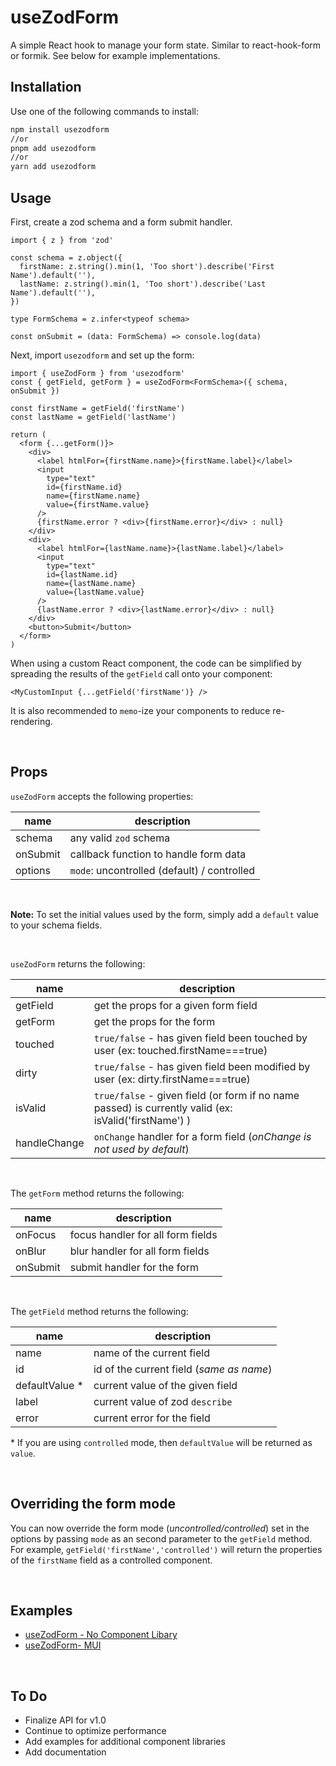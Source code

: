 # useZodForm

A simple React hook to manage your form state. Similar to react-hook-form or formik. See below for example implementations.

## Installation

Use one of the following commands to install:

```bash
npm install usezodform
//or
pnpm add usezodform
//or
yarn add usezodform
```

## Usage

First, create a zod schema and a form submit handler.

```tsx
import { z } from 'zod'

const schema = z.object({
  firstName: z.string().min(1, 'Too short').describe('First Name').default(''),
  lastName: z.string().min(1, 'Too short').describe('Last Name').default(''),
})

type FormSchema = z.infer<typeof schema>

const onSubmit = (data: FormSchema) => console.log(data)
```

Next, import `usezodform` and set up the form:

```tsx
import { useZodForm } from 'usezodform'
const { getField, getForm } = useZodForm<FormSchema>({ schema, onSubmit })

const firstName = getField('firstName')
const lastName = getField('lastName')

return (
  <form {...getForm()}>
    <div>
      <label htmlFor={firstName.name}>{firstName.label}</label>
      <input
        type="text"
        id={firstName.id}
        name={firstName.name}
        value={firstName.value}
      />
      {firstName.error ? <div>{firstName.error}</div> : null}
    </div>
    <div>
      <label htmlFor={lastName.name}>{lastName.label}</label>
      <input
        type="text"
        id={lastName.id}
        name={lastName.name}
        value={lastName.value}
      />
      {lastName.error ? <div>{lastName.error}</div> : null}
    </div>
    <button>Submit</button>
  </form>
)
```

When using a custom React component, the code can be simplified by spreading the results of the `getField` call onto your component:

```tsx
<MyCustomInput {...getField('firstName')} />
```

It is also recommended to `memo`-ize your components to reduce re-rendering.

<br/>

## Props

`useZodForm` accepts the following properties:

| name     | description                                 |
| -------- | ------------------------------------------- |
| schema   | any valid `zod` schema                      |
| onSubmit | callback function to handle form data       |
| options  | `mode`: uncontrolled (default) / controlled |

<br/>

**Note:** To set the initial values used by the form, simply add a `default` value to your schema fields.

<br/>

`useZodForm` returns the following:

| name         | description                                                                        |
| ------------ | ---------------------------------------------------------------------------------- |
| getField     | get the props for a given form field                                               |
| getForm      | get the props for the form                                                         |
| touched      | `true/false` - has given field been touched by user (ex: touched.firstName===true) |
| dirty        | `true/false` - has given field been modified by user (ex: dirty.firstName===true)  |
| isValid      | `true/false` - given field (or form if no name passed) is currently valid (ex: isValid('firstName') ) |
| handleChange | `onChange` handler for a form field (_onChange is not used by default_)             |

<br/>

The `getForm` method returns the following:

| name            | description                              |
| --------------- | ---------------------------------------- |
| onFocus         | focus handler for all form fields        |
| onBlur          | blur handler for all form fields         |
| onSubmit        | submit handler for the form              |

<br/>

The `getField` method returns the following:

| name            | description                              |
| --------------- | ---------------------------------------- |
| name            | name of the current field                |
| id              | id of the current field (_same as name_) |
| defaultValue \* | current value of the given field         |
| label           | current value of zod `describe`          |
| error           | current error for the field              |

\* If you are using `controlled` mode, then `defaultValue` will be returned as `value`.

<br/>

## Overriding the form mode

You can now override the form mode (_uncontrolled/controlled_) set in the options by passing `mode` as an second parameter to the `getField` method. For example, `getField('firstName','controlled')` will return the properties of the `firstName` field as a controlled component.

<br/>

## Examples

- [useZodForm - No Component Libary](https://codesandbox.io/s/testing-usezodform-hook-8ky97s?file=/src/App.tsx)
- [useZodForm- MUI](https://codesandbox.io/s/usezodform-with-mui-87gu0o?file=/src/App.tsx)

<br/>

## To Do

- Finalize API for v1.0
- Continue to optimize performance
- Add examples for additional component libraries
- Add documentation
